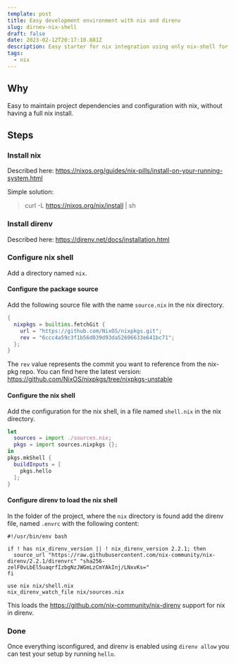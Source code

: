```yaml
---
template: post
title: Easy development environment with nix and direnv
slug: dirnev-nix-shell
draft: false
date: 2023-02-12T20:17:10.881Z
description: Easy starter for nix integration using only nix-shell for projects
tags:
  - nix
---
```

## Why

Easy to maintain project dependencies and configuration with nix, without having a full nix install. 

## Steps

### Install nix

Described here: <https://nixos.org/guides/nix-pills/install-on-your-running-system.html>

Simple solution:

> curl -L https://nixos.org/nix/install | sh

### Install direnv

Described here: <https://direnv.net/docs/installation.html>

### Configure nix shell

Add a directory named `nix`.

#### Configure the package source

Add the following source file with the name `source.nix` in the nix directory.

```nix
{
  nixpkgs = builtins.fetchGit {
    url = "https://github.com/NixOS/nixpkgs.git";
    rev = "6ccc4a59c3f1b56d039d93da52696633e641bc71";
  };
}
```
The `rev` value represents the commit you want to reference from the nix-pkg repo. 
You can find here the latest version: <https://github.com/NixOS/nixpkgs/tree/nixpkgs-unstable>

#### Configure the nix shell

Add the configuration for the nix shell, in a file named `shell.nix` in the nix directory.

```nix
let
  sources = import ./sources.nix;
  pkgs = import sources.nixpkgs {};
in
pkgs.mkShell {
  buildInputs = [
    pkgs.hello
  ];
}
```

#### Configure direnv to load the nix shell

In the folder of the project, where the `nix` directory is found add the direnv file, named `.envrc` with the following content:

```
#!/usr/bin/env bash

if ! has nix_direnv_version || ! nix_direnv_version 2.2.1; then
  source_url "https://raw.githubusercontent.com/nix-community/nix-direnv/2.2.1/direnvrc" "sha256-zelF0vLbEl5uaqrfIzbgNzJWGmLzCmYAkInj/LNxvKs="
fi

use nix nix/shell.nix
nix_direnv_watch_file nix/sources.nix
```

This loads the <https://github.com/nix-community/nix-direnv> support for nix in direnv.

### Done

Once everything isconfigured, and direnv is enabled using `direnv allow` you can test your setup by running `hello`.
